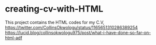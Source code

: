 # creating-cv-with-HTML
This project contains the HTML codes for my C.V,
https://twitter.com/CollinsOkwologu/status/1165651310286389254
https://lucid.blog/collinsokwologu975/post/what-i-have-done-so-far-on-html-adf
